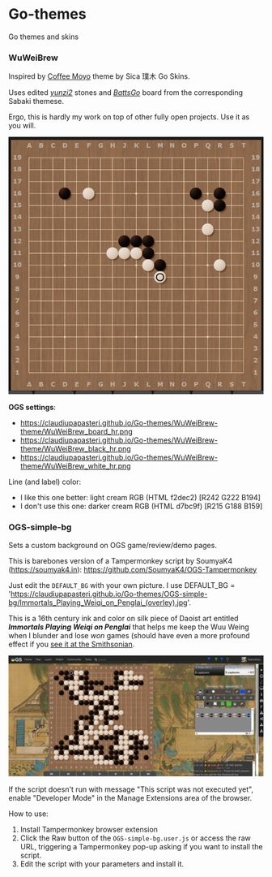 # Go-themes
Go themes and skins


### WuWeiBrew
Inspired by [Coffee Moyo](https://www.patreon.com/collection/1649988) theme by Sica 璞木 Go Skins. 

Uses edited [*yunzi2*](https://github.com/billhails/SabakiThemes/blob/main/yunzi2) stones and [*BattsGo*](https://github.com/JJscott/BattsGo) board from the corresponding Sabaki themese.

Ergo, this is hardly my work on top of other fully open projects. Use it as you will.  

![](./WuWeiBrew-theme/WuWeiBrew_preview.png)

**OGS settings**:
- https://claudiupapasteri.github.io/Go-themes/WuWeiBrew-theme/WuWeiBrew_board_hr.png
- https://claudiupapasteri.github.io/Go-themes/WuWeiBrew-theme/WuWeiBrew_black_hr.png
- https://claudiupapasteri.github.io/Go-themes/WuWeiBrew-theme/WuWeiBrew_white_hr.png

Line (and label) color:
- I like this one better: light cream RGB (HTML f2dec2) [R242 G222 B194]
- I don't use this one: darker cream RGB (HTML d7bc9f) [R215 G188 B159]

### OGS-simple-bg
Sets a custom background on OGS game/review/demo pages.

This is barebones version of a Tampermonkey script by SoumyaK4 (https://soumyak4.in): https://github.com/SoumyaK4/OGS-Tampermonkey

Just edit the `DEFAULT_BG` with your own picture. I use DEFAULT_BG = 'https://claudiupapasteri.github.io/Go-themes/OGS-simple-bg/Immortals_Playing_Weiqi_on_Penglai_(overley).jpg'. 

This is a 16th century ink and color on silk piece of Daoist art entitled _**Immortals Playing Weiqi on Penglai**_ that helps me keep the Wuu Weing when I blunder and lose _won_ games (should have even a more profound effect if you [see it at the Smithsonian](https://asia.si.edu/explore-art-culture/collections/search/edanmdm:fsg_F1911.188/). 

![](./OGS-simple-bg/OGS-simple-bg_preview.png)

If the script doesn't run with message "This script was not executed yet", enable "Developer Mode" in the Manage Extensions area of the browser.

How to use:
1. Install Tampermonkey browser extension
2. Click the Raw button of the `OGS-simple-bg.user.js` or access the raw URL, triggering a Tampermonkey pop-up asking if you want to install the script.
3. Edit the script with your parameters and install it.

